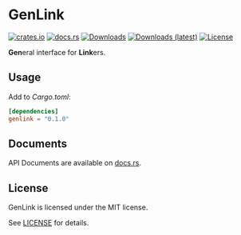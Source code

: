 # GenLink
[![crates.io](https://img.shields.io/crates/v/genlink)](https://crates.io/crates/genlink)
[![docs.rs](https://docs.rs/genlink/badge.svg)](https://docs.rs/genlink)
[![Downloads](https://img.shields.io/crates/d/genlink)](https://crates.io/crates/genlink)
[![Downloads (latest)](https://img.shields.io/crates/dv/genlink)](https://crates.io/crates/genlink)
[![License](https://img.shields.io/crates/l/genlink)](https://github.com/watcol/genlink/blob/main/LICENSE)

**Gen**eral interface for **Link**ers.

## Usage
Add to *Cargo.toml*:
```toml
[dependencies]
genlink = "0.1.0"
```

## Documents
API Documents are available on [docs.rs](https://docs.rs/genlink).

## License
GenLink is licensed under the MIT license.

See [LICENSE](https://github.com/watcol/genlink/blob/main/LICENSE) for details.
